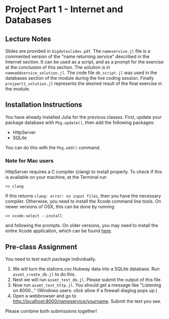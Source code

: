# Project Part 1 - Internet and Databases

## Lecture Notes

Slides are provided in `bigdataslides.pdf`. The ``nameservice.jl`` file is a commented version of the "name returning service" described in the Internet section. It can be used as a script, and as a prompt for the exercise at the conclusion of this section. The solution is in ``nameaddservice_solution.jl``. The code file `db_script.jl` was used in the databases section of the module during the live coding session. Finally ``projpart1_solution.jl`` represents the desired result of the final exercise in the module.

## Installation Instructions

You have already installed Julia for the previous classes. First, update your package database with `Pkg.update()`, then add the following packages:

* HttpServer
* SQLite

You can do this with the `Pkg.add()` command.

### Note for Mac users
HttpServer requires a C compiler (clang) to install properly. To check if this is available on your machine, at the Terminal run 
```
>> clang
```
If this returns ``clang: error: no input files``, then you have the necessary compiler. Otherwise, you need to install the Xcode command line tools. On newer versions of OSX, this can be done by running 
```
>> xcode-select --install
```
and following the prompts. On older versions, you may need to install the entire Xcode application, which can be found [here](https://developer.apple.com/xcode/).

## Pre-class Assignment

You need to test each package individually.

1. We will turn the stations.csv Hubway data into a SQLite database. Run `assmt_create_db.jl` to do this.
2. Next we will run `assmt_test_db.jl`. Please submit the output of this file.
3. Now run `assmt_test_http.jl`. You should get a message like "Listening on 8000..." (Windows users: click allow if a firewall diaglog pops up.)
4. Open a webbrowser and go to [http://localhost:8000/nameservice/yourname](http://localhost:8000/nameservice/yourname). Submit the text you see.

Please combine both submissions together!
